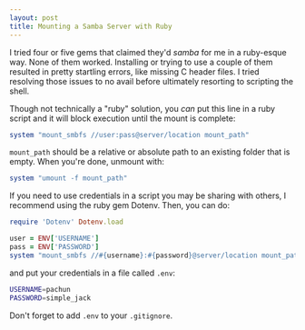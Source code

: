 ```yaml
---
layout: post
title: Mounting a Samba Server with Ruby
---
```


I tried four or five gems that claimed they'd _samba_ for me in a ruby-esque way. None of them worked. Installing or trying to use a couple of them resulted in pretty startling errors, like missing C header files. I tried resolving those issues to no avail before ultimately resorting to scripting the shell.

Though not technically a "ruby" solution, you _can_ put this line in a ruby script and it will block execution until the mount is complete:

```ruby
system "mount_smbfs //user:pass@server/location mount_path"
```

`mount_path` should be a relative or absolute path to an existing folder that is empty. When you're done, unmount with:

```ruby
system "umount -f mount_path"
```

If you need to use credentials in a script you may be sharing with others, I recommend using the ruby gem Dotenv. Then, you can do:

```ruby
require 'Dotenv' Dotenv.load

user = ENV['USERNAME']
pass = ENV['PASSWORD']
system "mount_smbfs //#{username}:#{password}@server/location mount_path"
```

and put your credentials in a file called `.env`:

```sh
USERNAME=pachun
PASSWORD=simple_jack
```

Don't forget to add `.env` to your `.gitignore`.
